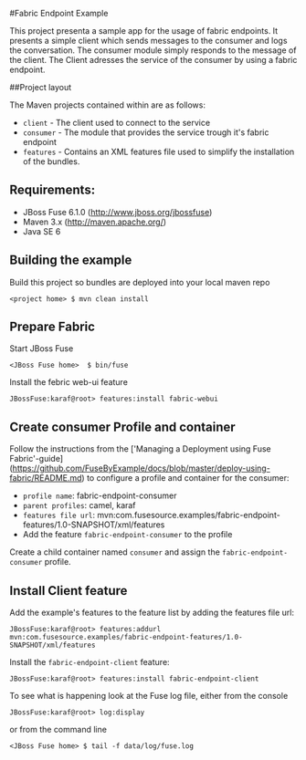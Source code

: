 #Fabric Endpoint Example

This project presenta a sample app for the usage of fabric endpoints. It presents a simple client which sends messages 
to the consumer and logs the conversation. The consumer module simply responds to the message of the client. The Client 
adresses the service of the consumer by using a fabric endpoint.

##Project layout

The Maven projects contained within are as follows:

* `client` - The client used to connect to the service
* `consumer` - The module that provides the service trough it's fabric endpoint
* `features` - Contains an XML features file used to simplify the installation of the bundles.

## Requirements:

* JBoss Fuse 6.1.0 (http://www.jboss.org/jbossfuse)
* Maven 3.x (http://maven.apache.org/)
* Java SE 6

## Building the example

Build this project so bundles are deployed into your local maven repo

    <project home> $ mvn clean install

## Prepare Fabric

Start JBoss Fuse

    <JBoss Fuse home>  $ bin/fuse

Install the febric web-ui feature

    JBossFuse:karaf@root> features:install fabric-webui


## Create consumer Profile and container

Follow the instructions from the ['Managing a Deployment using Fuse Fabric'-guide]
(https://github.com/FuseByExample/docs/blob/master/deploy-using-fabric/README.md) to configure a profile and container 
for the consumer:

* `profile name`: fabric-endpoint-consumer
* `parent profiles`: camel, karaf
* `features file url`: mvn:com.fusesource.examples/fabric-endpoint-features/1.0-SNAPSHOT/xml/features
* Add the feature `fabric-endpoint-consumer` to the profile

Create a child container named `consumer` and assign the `fabric-endpoint-consumer` profile.

## Install Client feature

Add the example's features to the feature list by adding the features file url:

    JBossFuse:karaf@root> features:addurl mvn:com.fusesource.examples/fabric-endpoint-features/1.0-SNAPSHOT/xml/features

Install the `fabric-endpoint-client` feature:

    JBossFuse:karaf@root> features:install fabric-endpoint-client
 
To see what is happening look at the Fuse log file, either from the console

    JBossFuse:karaf@root> log:display

   or from the command line

    <JBoss Fuse home> $ tail -f data/log/fuse.log
